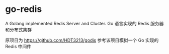 # go-redis
A Golang implemented Redis Server and Cluster. Go 语言实现的 Redis 服务器和分布式集群

原项目为 https://github.com/HDT3213/godis
参考该项目模拟一个 Go 实现的 Redis 中间件